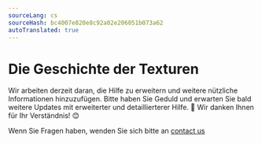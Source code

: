 ```yaml
---
sourceLang: cs
sourceHash: bc4007e820e8c92a02e206051b073a62
autoTranslated: true
---
```


# Die Geschichte der Texturen

Wir arbeiten derzeit daran, die Hilfe zu erweitern und weitere nützliche Informationen hinzuzufügen. Bitte haben Sie Geduld und erwarten Sie bald weitere Updates mit erweiterter und detaillierterer Hilfe. 🚀 Wir danken Ihnen für Ihr Verständnis! 😊

Wenn Sie Fragen haben, wenden Sie sich bitte an [contact us](https://www.histruct.com/company/contact-us)